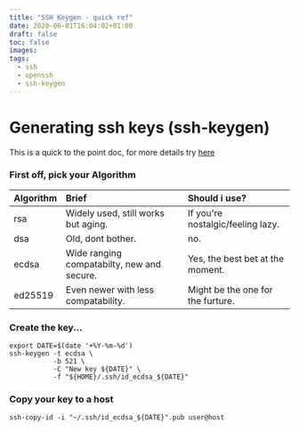 ```yaml
---
title: "SSH Keygen - quick ref"
date: 2020-06-01T16:04:02+01:00
draft: false
toc: false
images:
tags:
  - ssh
  - openssh
  - ssh-keygen
---
```


# Generating ssh keys (ssh-keygen)
This is a quick to the point doc, for more details try [here](https://www.ssh.com/ssh/keygen/)


### First off, pick your Algorithm 
| Algorithm  | Brief                                      | Should i use?                      |
| ---------- |:------------------------------------------ |:---------------------------------- |
| rsa        | Widely used, still works but aging.        | If you're nostalgic/feeling lazy.  |
| dsa        | Old, dont bother.                          | no.                                |
| ecdsa      | Wide ranging compatabilty, new and secure. | Yes, the best bet at the moment.   |
| ed25519    | Even newer with less compatability.        |  Might be the one for the furture. |

### Create the key...
```
export DATE=$(date '+%Y-%m-%d')
ssh-keygen -t ecdsa \
           -b 521 \
           -C "New key ${DATE}" \
           -f "${HOME}/.ssh/id_ecdsa_${DATE}"
```


### Copy your key to a host
```
ssh-copy-id -i "~/.ssh/id_ecdsa_${DATE}".pub user@host
```
